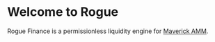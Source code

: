 # Welcome to Rogue

Rogue Finance is a permissionless liquidity engine for [Maverick AMM](overview/maverick-amm/).
